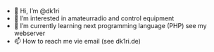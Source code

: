 - 👋 Hi, I’m @dk1ri
- 👀 I’m interested in amateurradio and control equipment
- 🌱 I’m currently learning next programming language (PHP) see my webserver
- 📫 How to reach me vie email (see dk1ri.de)

<!---
dk1ri/dk1ri is a ✨ special ✨ repository because its `README.md` (this file) appears on your GitHub profile.
You can click the Preview link to take a look at your changes.
--->
